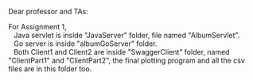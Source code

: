 Dear professor and TAs:

For Assignment 1,<br/>
 &ensp; Java servlet is inside "JavaServer" folder, file named "AlbumServlet".<br/>
 &ensp; Go server is inside "albumGoServer" folder.<br/>
 &ensp; Both Client1 and Client2 are inside "SwaggerClient" folder, named "ClientPart1" and "ClientPart2", the final plotting program and all the csv files are in this folder too.<br/>
